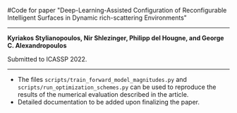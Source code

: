 #Code for paper "Deep-Learning-Assisted Configuration of Reconfigurable Intelligent Surfaces in Dynamic rich-scattering Environments"

---
**Kyriakos Stylianopoulos, Nir Shlezinger, Philipp del Hougne, and George C. Alexandropoulos**

Submitted to ICASSP 2022.

----
* The files `scripts/train_forward_model_magnitudes.py` and `scripts/run_optimization_schemes.py` can be used to reproduce the results of the numerical evaluation described in the article.
* Detailed documentation to be added upon finalizing the paper.
